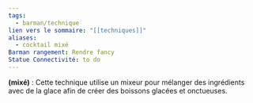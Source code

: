 ```yaml
---
tags:
  - barman/technique
lien vers le sommaire: "[[techniques]]"
aliases:
  - cocktail mixé
Barman rangement: Rendre fancy
Statue Connectivité: to do
---
```

**(mixé)** : Cette technique utilise un mixeur pour mélanger des ingrédients avec de la glace afin de créer des boissons glacées et onctueuses.